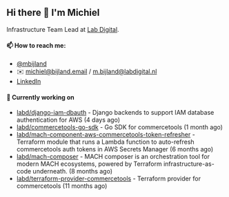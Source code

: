 ## Hi there 👋 I'm Michiel

Infrastructure Team Lead at [Lab Digital](https://www.labdigital.nl).

#### 📫 How to reach me:

- [@mbijland](https://twitter.com/mbijland)
- ✉️ michiel@bijland.email / m.bijland@labdigital.nl
- [LinkedIn](https://www.linkedin.com/in/michielbijland/)

#### 👷 Currently working on


- [labd/django-iam-dbauth](https://github.com/labd/django-iam-dbauth) - Django backends to support IAM database authentication for AWS (4 days ago)
- [labd/commercetools-go-sdk](https://github.com/labd/commercetools-go-sdk) - Go SDK for commercetools (1 month ago)
- [labd/mach-component-aws-commercetools-token-refresher](https://github.com/labd/mach-component-aws-commercetools-token-refresher) - Terraform module that runs a Lambda function to auto-refresh commercetools auth tokens in AWS Secrets Manager (6 months ago)
- [labd/mach-composer](https://github.com/labd/mach-composer) - MACH composer is an orchestration tool for modern MACH ecosystems, powered by Terraform infrastructure-as-code underneath. (8 months ago)
- [labd/terraform-provider-commercetools](https://github.com/labd/terraform-provider-commercetools) - Terraform provider for commercetools (11 months ago)





